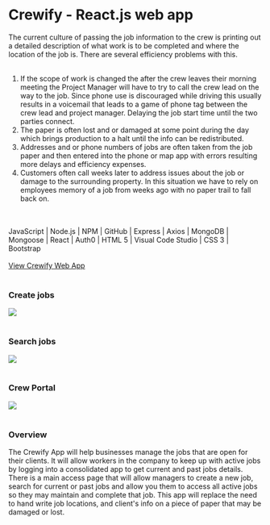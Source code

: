 # Crewify - React.js web app

The current culture of passing the job information to the crew is printing out a detailed description of what work is to be completed and where the location of the job is. There are several efficiency problems with this. 
<br>
<br>
1. If the scope of work is changed the after the crew leaves their morning meeting the Project Manager will have to try to call the crew lead on the way to the job. Since phone use is discouraged while driving this usually results in a voicemail that leads to a game of phone tag between the crew lead and project manager. Delaying the job start time until the two parties connect. 
2. The paper is often lost and or damaged at some point during the day which brings production to a halt until the info can be redistributed. 
3. Addresses and or phone numbers of jobs are often taken from the job paper and then entered into the phone or map app with errors resulting more delays and efficiency expenses. 
4. Customers often call weeks later to address issues about the job or damage to the surrounding property. In this situation we have to rely on employees memory of a job from weeks ago with no paper trail to fall back on.
<br>
<br>
JavaScript | Node.js | NPM | GitHub | Express | Axios | MongoDB | Mongoose | React | Auth0 | HTML 5 | Visual Code Studio | CSS 3 | Bootstrap
<br>
<br>
<a href="https://agile-fortress-21519.herokuapp.com/" target="_blank">View Crewify Web App</a>
<br>
<br>
<h3>Create jobs</h3>
<img src="https://media.giphy.com/media/l4EpfJcOkuY71X32w/giphy.gif" />
<br>
<br>
<h3>Search jobs</h3>
<img src="https://media.giphy.com/media/l4Ep6ZNgIgZojwX6M/giphy.gif" />
<br>
<br>
<h3>Crew Portal</h3>
<img src="https://media.giphy.com/media/26Ff2QXXDxLW3eCru/giphy.gif" />
<br>
<br>


### Overview

The Crewify App will help businesses manage the jobs that are open for their clients. It will allow workers in the company to keep up with active jobs by logging into a consolidated app to get current and past jobs details. There is a main access page that will allow managers to create a new job, search for current or past jobs and allow you them to access all active jobs so they may maintain and complete that job. This app will replace the need to hand write job locations, and client's info on a piece of paper that may be damaged or lost.

